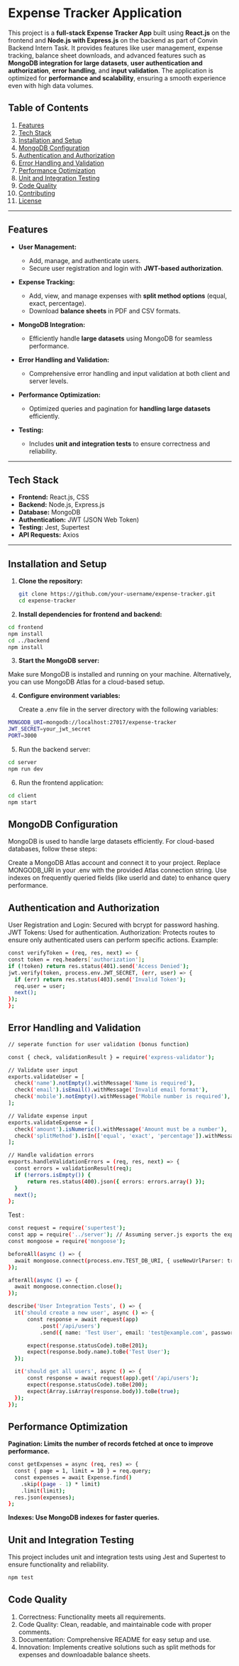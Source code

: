 # **Expense Tracker Application**  

This project is a **full-stack Expense Tracker App** built using **React.js** on the frontend and **Node.js with Express.js** on the backend as part of Convin Backend Intern Task. It provides features like user management, expense tracking, balance sheet downloads, and advanced features such as **MongoDB integration for large datasets**, **user authentication and authorization**, **error handling**, and **input validation**. The application is optimized for **performance and scalability**, ensuring a smooth experience even with high data volumes.  

## **Table of Contents**  
1. [Features](#features)  
2. [Tech Stack](#tech-stack)  
3. [Installation and Setup](#installation-and-setup)  
4. [MongoDB Configuration](#mongodb-configuration)  
5. [Authentication and Authorization](#authentication-and-authorization)  
6. [Error Handling and Validation](#error-handling-and-validation)  
7. [Performance Optimization](#performance-optimization)  
8. [Unit and Integration Testing](#unit-and-integration-testing)  
9. [Code Quality](#code-quality)  
10. [Contributing](#contributing)  
11. [License](#license)  

---

## **Features**  
- **User Management:**  
  - Add, manage, and authenticate users.  
  - Secure user registration and login with **JWT-based authorization**.  

- **Expense Tracking:**  
  - Add, view, and manage expenses with **split method options** (equal, exact, percentage).  
  - Download **balance sheets** in PDF and CSV formats.  

- **MongoDB Integration:**  
  - Efficiently handle **large datasets** using MongoDB for seamless performance.  

- **Error Handling and Validation:**  
  - Comprehensive error handling and input validation at both client and server levels.  

- **Performance Optimization:**  
  - Optimized queries and pagination for **handling large datasets** efficiently.  

- **Testing:**  
  - Includes **unit and integration tests** to ensure correctness and reliability.

---

## **Tech Stack**  
- **Frontend:** React.js, CSS  
- **Backend:** Node.js, Express.js  
- **Database:** MongoDB  
- **Authentication:** JWT (JSON Web Token)  
- **Testing:** Jest, Supertest  
- **API Requests:** Axios  

---

## **Installation and Setup**  

1. **Clone the repository:**  
   ```bash
   git clone https://github.com/your-username/expense-tracker.git
   cd expense-tracker
   ```

2. **Install dependencies for frontend and backend:**

  ```bash
  cd frontend
  npm install
  cd ../backend
  npm install
  ```

3. **Start the MongoDB server:**

  Make sure MongoDB is installed and running on your machine. Alternatively, you can    use MongoDB Atlas for a cloud-based setup.

4. **Configure environment variables:**

   Create a .env file in the server directory with the following variables:
  ```bash
  MONGODB_URI=mongodb://localhost:27017/expense-tracker
  JWT_SECRET=your_jwt_secret
  PORT=3000
  ```

5. Run the backend server:

  ```bash
  cd server
  npm run dev
  ```

6. Run the frontend application:

  ```bash
  cd client
  npm start
  ```

## MongoDB Configuration
MongoDB is used to handle large datasets efficiently. For cloud-based databases, follow these steps:

Create a MongoDB Atlas account and connect it to your project.
Replace MONGODB_URI in your .env with the provided Atlas connection string.
Use indexes on frequently queried fields (like userId and date) to enhance query performance.


## Authentication and Authorization
User Registration and Login: Secured with bcrypt for password hashing.
JWT Tokens: Used for authentication.
Authorization: Protects routes to ensure only authenticated users can perform specific actions. 
Example:

  ```bash
  const verifyToken = (req, res, next) => {
  const token = req.headers['authorization'];
  if (!token) return res.status(401).send('Access Denied');
  jwt.verify(token, process.env.JWT_SECRET, (err, user) => {
    if (err) return res.status(403).send('Invalid Token');
    req.user = user;
    next();
  });
};

  ```

## Error Handling and Validation

  ```bash
  // seperate function for user validation (bonus function)

const { check, validationResult } = require('express-validator');

// Validate user input
exports.validateUser = [
    check('name').notEmpty().withMessage('Name is required'),
    check('email').isEmail().withMessage('Invalid email format'),
    check('mobile').notEmpty().withMessage('Mobile number is required'),
];

// Validate expense input
exports.validateExpense = [
    check('amount').isNumeric().withMessage('Amount must be a number'),
    check('splitMethod').isIn(['equal', 'exact', 'percentage']).withMessage('Invalid split method'),
];

// Handle validation errors
exports.handleValidationErrors = (req, res, next) => {
    const errors = validationResult(req);
    if (!errors.isEmpty()) {
        return res.status(400).json({ errors: errors.array() });
    }
    next();
};


  ```

Test :

  ```bash
  const request = require('supertest');
const app = require('../server'); // Assuming server.js exports the express app
const mongoose = require('mongoose');

beforeAll(async () => {
    await mongoose.connect(process.env.TEST_DB_URI, { useNewUrlParser: true, useUnifiedTopology: true });
});

afterAll(async () => {
    await mongoose.connection.close();
});

describe('User Integration Tests', () => {
    it('should create a new user', async () => {
        const response = await request(app)
            .post('/api/users')
            .send({ name: 'Test User', email: 'test@example.com', password: '123456', mobile: '1234567890' });

        expect(response.statusCode).toBe(201);
        expect(response.body.name).toBe('Test User');
    });

    it('should get all users', async () => {
        const response = await request(app).get('/api/users');
        expect(response.statusCode).toBe(200);
        expect(Array.isArray(response.body)).toBe(true);
    });
});

  ```

## Performance Optimization

**Pagination: Limits the number of records fetched at once to improve performance.**
```bash
const getExpenses = async (req, res) => {
  const { page = 1, limit = 10 } = req.query;
  const expenses = await Expense.find()
    .skip((page - 1) * limit)
    .limit(limit);
  res.json(expenses);
};
```

**Indexes: Use MongoDB indexes for faster queries.**

## Unit and Integration Testing
This project includes unit and integration tests using Jest and Supertest to ensure functionality and reliability.

  ```bash
  npm test
  ```


## Code Quality
1. Correctness: Functionality meets all requirements.
2. Code Quality: Clean, readable, and maintainable code with proper comments.
3. Documentation: Comprehensive README for easy setup and use.
4. Innovation: Implements creative solutions such as split methods for expenses and downloadable balance sheets.
